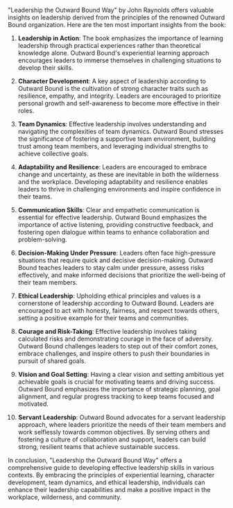 "Leadership the Outward Bound Way" by John Raynolds offers valuable insights on leadership derived from the principles of the renowned Outward Bound organization. Here are the ten most important insights from the book:

1. **Leadership in Action**: The book emphasizes the importance of learning leadership through practical experiences rather than theoretical knowledge alone. Outward Bound's experiential learning approach encourages leaders to immerse themselves in challenging situations to develop their skills.

2. **Character Development**: A key aspect of leadership according to Outward Bound is the cultivation of strong character traits such as resilience, empathy, and integrity. Leaders are encouraged to prioritize personal growth and self-awareness to become more effective in their roles.

3. **Team Dynamics**: Effective leadership involves understanding and navigating the complexities of team dynamics. Outward Bound stresses the significance of fostering a supportive team environment, building trust among team members, and leveraging individual strengths to achieve collective goals.

4. **Adaptability and Resilience**: Leaders are encouraged to embrace change and uncertainty, as these are inevitable in both the wilderness and the workplace. Developing adaptability and resilience enables leaders to thrive in challenging environments and inspire confidence in their teams.

5. **Communication Skills**: Clear and empathetic communication is essential for effective leadership. Outward Bound emphasizes the importance of active listening, providing constructive feedback, and fostering open dialogue within teams to enhance collaboration and problem-solving.

6. **Decision-Making Under Pressure**: Leaders often face high-pressure situations that require quick and decisive decision-making. Outward Bound teaches leaders to stay calm under pressure, assess risks effectively, and make informed decisions that prioritize the well-being of their team members.

7. **Ethical Leadership**: Upholding ethical principles and values is a cornerstone of leadership according to Outward Bound. Leaders are encouraged to act with honesty, fairness, and respect towards others, setting a positive example for their teams and communities.

8. **Courage and Risk-Taking**: Effective leadership involves taking calculated risks and demonstrating courage in the face of adversity. Outward Bound challenges leaders to step out of their comfort zones, embrace challenges, and inspire others to push their boundaries in pursuit of shared goals.

9. **Vision and Goal Setting**: Having a clear vision and setting ambitious yet achievable goals is crucial for motivating teams and driving success. Outward Bound emphasizes the importance of strategic planning, goal alignment, and regular progress tracking to keep teams focused and motivated.

10. **Servant Leadership**: Outward Bound advocates for a servant leadership approach, where leaders prioritize the needs of their team members and work selflessly towards common objectives. By serving others and fostering a culture of collaboration and support, leaders can build strong, resilient teams that achieve sustainable success.

In conclusion, "Leadership the Outward Bound Way" offers a comprehensive guide to developing effective leadership skills in various contexts. By embracing the principles of experiential learning, character development, team dynamics, and ethical leadership, individuals can enhance their leadership capabilities and make a positive impact in the workplace, wilderness, and community.